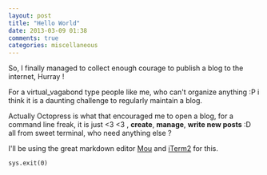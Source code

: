 ```yaml
---
layout: post
title: "Hello World"
date: 2013-03-09 01:38
comments: true
categories: miscellaneous
---
```


So, I finally managed to collect enough courage to publish a blog to the internet, Hurray !

For a virtual_vagabond type people like me, who can't organize anything :P i think it is a daunting challenge to regularly maintain a blog.

<!-- more -->

Actually Octopress is what that encouraged me to open a blog, for a command line freak, it is just <3 <3 , **create**, **manage**, **write new posts** :D all from sweet terminal, who need anything else ?

I'll be using the great markdown editor [Mou](http://mouapp.com) and [iTerm2](www.iterm2.com) for this.

`sys.exit(0)`
